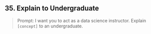 ## 35. Explain to Undergraduate

> Prompt: I want you to act as a data science instructor. Explain `[concept]` to an undergraduate.